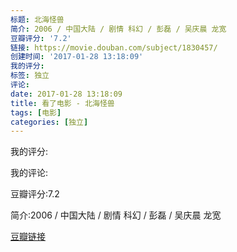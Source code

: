 ```yaml
---
标题: 北海怪兽
简介: 2006 / 中国大陆 / 剧情 科幻 / 彭磊 / 吴庆晨 龙宽
豆瓣评分: '7.2'
链接: https://movie.douban.com/subject/1830457/
创建时间: '2017-01-28 13:18:09'
我的评分:
标签: 独立
评论:
date: 2017-01-28 13:18:09
title: 看了电影 - 北海怪兽
tags: [电影]
categories: [独立]
---
```


我的评分:

我的评论:

豆瓣评分:7.2

简介:2006 / 中国大陆 / 剧情 科幻 / 彭磊 / 吴庆晨 龙宽

[豆瓣链接](https://movie.douban.com/subject/1830457/)


